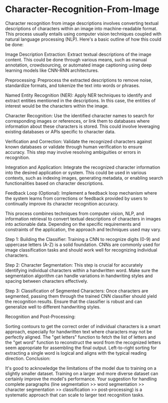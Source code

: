 # Character-Recognition-From-Image
Character recognition from image descriptions involves converting textual descriptions of characters within an image into machine-readable format. This process usually entails using computer vision techniques coupled with natural language processing (NLP). Here's a basic outline of how this could be done:

Image Description Extraction: Extract textual descriptions of the image content. This could be done through various means, such as manual annotation, crowdsourcing, or automated image captioning using deep learning models like CNN-RNN architectures.

Preprocessing: Preprocess the extracted descriptions to remove noise, standardize formats, and tokenize the text into words or phrases.

Named Entity Recognition (NER): Apply NER techniques to identify and extract entities mentioned in the descriptions. In this case, the entities of interest would be the characters within the image.

Character Recognition: Use the identified character names to search for corresponding images or references, or link them to databases where information about these characters is stored. This could involve leveraging existing databases or APIs specific to character data.

Verification and Correction: Validate the recognized characters against known databases or validate through human verification to ensure accuracy. This step may involve resolving ambiguities or errors in recognition.

Integration and Application: Integrate the recognized character information into the desired application or system. This could be used in various contexts, such as indexing images, generating metadata, or enabling search functionalities based on character descriptions.

Feedback Loop (Optional): Implement a feedback loop mechanism where the system learns from corrections or feedback provided by users to continually improve its character recognition accuracy.

This process combines techniques from computer vision, NLP, and information retrieval to convert textual descriptions of characters in images into actionable data. Depending on the specific requirements and constraints of the application, the approach and techniques used may vary.

Step 1: Building the Classifier: Training a CNN to recognize digits (0-9) and uppercase letters (A-Z) is a solid foundation. CNNs are commonly used for image classification tasks and should work well for recognizing individual characters.

Step 2: Character Segmentation: This step is crucial for accurately identifying individual characters within a handwritten word. Make sure the segmentation algorithm can handle variations in handwriting styles and spacing between characters effectively.

Step 3: Classification of Segmented Characters: Once characters are segmented, passing them through the trained CNN classifier should yield the recognition results. Ensure that the classifier is robust and can generalize well to different handwriting styles.

Recognition and Post-Processing:

Sorting contours to get the correct order of individual characters is a smart approach, especially for handwritten text where characters may not be perfectly aligned.
The "get letters" function to fetch the list of letters and the "get word" function to reconstruct the word from the recognized letters seem appropriate for assembling the final output.
Left-to-right sorting for extracting a single word is logical and aligns with the typical reading direction.
Conclusion:

It's good to acknowledge the limitations of the model due to training on a slightly smaller dataset. Training on a larger and more diverse dataset can certainly improve the model's performance.
Your suggestion for handling complete paragraphs (line segmentation >> word segmentation >> character segmentation >> classification >> post-processing) is a systematic approach that can scale to larger text recognition tasks.
